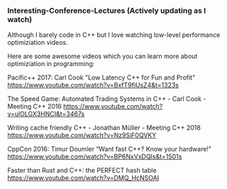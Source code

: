 ### Interesting-Conference-Lectures (Actively updating as I watch)
Although I barely code in C++ but I love watching low-level performance optimiziation videos. 

Here are some awesome videos which you can learn more about optimiziation in programming:

Pacific++ 2017: Carl Cook "Low Latency C++ for Fun and Profit"
https://www.youtube.com/watch?v=BxfT9fiUsZ4&t=1323s

The Speed Game: Automated Trading Systems in C++ - Carl Cook - Meeting C++ 2016
https://www.youtube.com/watch?v=ulOLGX3HNCI&t=3467s

Writing cache friendly C++ - Jonathan Müller - Meeting C++ 2018
https://www.youtube.com/watch?v=Nz9SiF0QVKY

CppCon 2016: Timur Doumler “Want fast C++? Know your hardware!"
https://www.youtube.com/watch?v=BP6NxVxDQIs&t=1501s

Faster than Rust and C++: the PERFECT hash table
https://www.youtube.com/watch?v=DMQ_HcNSOAI
